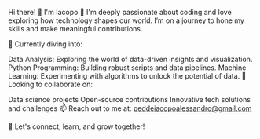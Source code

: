 Hi there! 👋 I'm Iacopo
👀 I'm deeply passionate about coding and love exploring how technology shapes our world. I’m on a journey to hone my skills and make meaningful contributions.

🌱 Currently diving into:

Data Analysis: Exploring the world of data-driven insights and visualization.
Python Programming: Building robust scripts and data pipelines.
Machine Learning: Experimenting with algorithms to unlock the potential of data.
💞️ Looking to collaborate on:

Data science projects
Open-source contributions
Innovative tech solutions and challenges
📫 Reach out to me at:
peddeiacopoalessandro@gmail.com

🚀 Let's connect, learn, and grow together!

<!---
iacopopo6/iacopopo6 is a ✨ special ✨ repository because its `README.md` (this file) appears on your GitHub profile.
You can click the Preview link to take a look at your changes.
--->

